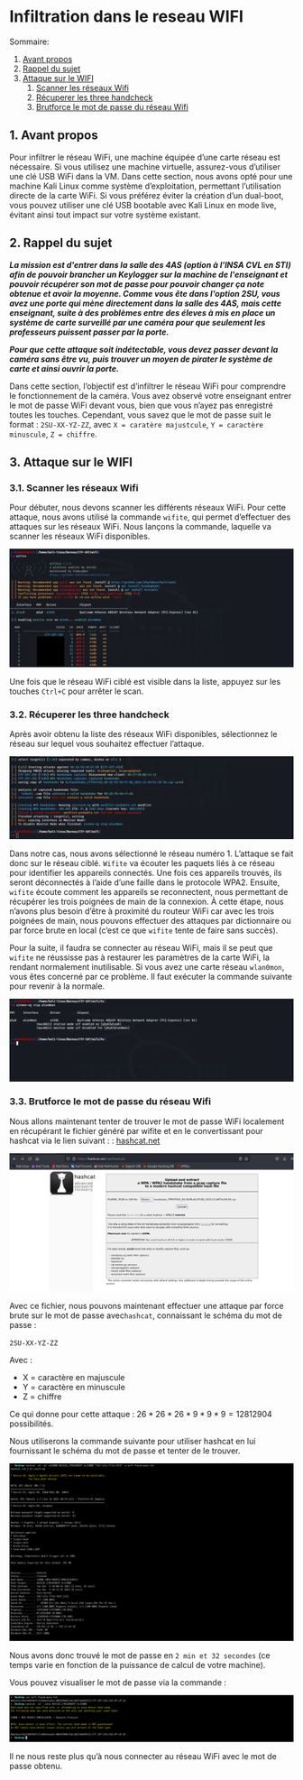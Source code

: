 # Infiltration dans le reseau WIFI

Sommaire:

1. [Avant propos](#1-avant-propos)
2. [Rappel du sujet](#2-rappel-du-sujet)
3. [Attaque sur le WIFI](#3-attaque-sur-le-wifi)
	1. [Scanner les réseaux Wifi](#31-scanner-les-reseaux-wifi)
	2. [Récuperer les three handcheck](#32-recuperer-les-three-handcheck)
	3. [Brutforce le mot de passe du réseau Wifi](#33-brutforce-le-mot-de-passe-du-reseau-wifi)


## 1. Avant propos

Pour infiltrer le réseau WiFi, une machine équipée d’une carte réseau est nécessaire. Si vous utilisez une machine virtuelle, assurez-vous d’utiliser une clé USB WiFi dans la VM. Dans cette section, nous avons opté pour une machine Kali Linux comme système d’exploitation, permettant l’utilisation directe de la carte WiFi. Si vous préférez éviter la
création d’un dual-boot, vous pouvez utiliser une clé USB bootable avec Kali Linux en mode live, évitant ainsi tout impact sur votre système existant.

## 2. Rappel du sujet

***La mission est d'entrer dans la salle des 4AS (option à l'INSA CVL en STI) afin de pouvoir brancher un Keylogger sur la machine de l'enseignant et pouvoir récupérer son mot de passe pour pouvoir changer ça note obtenue et avoir la moyenne. Comme vous ête dans l'option 2SU, vous avez une porte qui mène directement dans la salle des 4AS, mais cette enseignant, suite à des problèmes entre des éleves à mis en place un système de carte surveillé par une caméra pour que seulement les professeurs puissent passer par la porte.***

***Pour que cette attaque soit indétectable, vous devez passer devant la caméra sans être vu, puis trouver un moyen de pirater le système de carte et ainsi ouvrir la porte.***

Dans cette section, l’objectif est d’infiltrer le réseau WiFi pour comprendre le fonctionnement de la caméra. Vous avez observé votre enseignant entrer le mot de passe WiFi devant vous, bien que vous n’ayez pas enregistré toutes les touches. Cependant, vous savez que le mot de passe suit le format : `2SU-XX-YZ-ZZ`, avec `X = caratère majustcule`, `Y = caractère minuscule`, `Z = chiffre`.

## 3. Attaque sur le WIFI

### 3.1. Scanner les réseaux Wifi

Pour débuter, nous devons scanner les différents réseaux WiFi. Pour cette attaque, nous avons utilisé la commande `wifite`, qui permet d’effectuer des attaques sur les réseaux WiFi. Nous lançons la commande, laquelle va scanner les réseaux WiFi disponibles.

![Scan Wifi](./imgs/01_scan_wifi.png "Scan Wifi")

Une fois que le réseau WiFi ciblé est visible dans la liste, appuyez sur les touches `Ctrl+C` pour arrêter le scan.

### 3.2. Récuperer les three handcheck

Après avoir obtenu la liste des réseaux WiFi disponibles, sélectionnez le réseau sur lequel vous souhaitez effectuer l’attaque.

![start hack](./imgs/02_get_tree_handcheck.png "start hack")

Dans notre cas, nous avons sélectionné le réseau numéro 1. L’attaque se fait donc sur le réseau ciblé. `Wifite` va écouter les paquets liés à ce réseau pour identifier les appareils connectés. Une fois ces appareils trouvés, ils seront déconnectés à l’aide d’une faille dans le protocole WPA2. Ensuite, `wifite` écoute comment les appareils se reconnectent, nous
permettant de récupérer les trois poignées de main de la connexion. À cette étape, nous n’avons plus besoin d’être à proximité du routeur WiFi car avec les trois poignées de main, nous pouvons effectuer des attaques par dictionnaire ou par force brute en local (c’est ce que `wifite` tente de faire sans succès).

Pour la suite, il faudra se connecter au réseau WiFi, mais il se peut que `wifite` ne réussisse pas à restaurer les paramètres de la carte WiFi, la rendant normalement inutilisable. Si vous avez une carte réseau `wlan0mon`, vous êtes concerné par ce problème. Il faut exécuter la commande suivante pour revenir à la normale.

![stop wlan0mon](./imgs/03_stop_wlan0mon.png "stop wlan0mon")

### 3.3. Brutforce le mot de passe du réseau Wifi

Nous allons maintenant tenter de trouver le mot de passe WiFi localement en récupérant le fichier généré par wifite et en le convertissant pour hashcat via le lien suivant : : [hashcat.net](https://hashcat.net/cap2hashcat/)

![convert](./imgs/04_convert_to_hashcat.png "convert")

Avec ce fichier, nous pouvons maintenant effectuer une attaque par force brute sur le mot de passe avec`hashcat`, connaissant le schéma du mot de passe :

`2SU-XX-YZ-ZZ`

Avec :
 - X = caractère en majuscule
 - Y = caractère en minuscule
 - Z = chiffre

Ce qui donne pour cette attaque : $26 * 26 * 26 * 9 * 9 * 9 = 12812904$ possibilités.

Nous utiliserons la commande suivante pour utiliser hashcat en lui fournissant le schéma du mot de passe et tenter de le trouver.

![hacked](./imgs/05_hashcat_start.png "hacked")

Nous avons donc trouvé le mot de passe en  `2 min et 32 secondes` (ce temps varie en fonction de la puissance de calcul de votre machine).

Vous pouvez visualiser le mot de passe via la commande :

![passwd](./imgs/06_password_found.png "passwd")

Il ne nous reste plus qu’à nous connecter au réseau WiFi avec le mot de passe obtenu.
